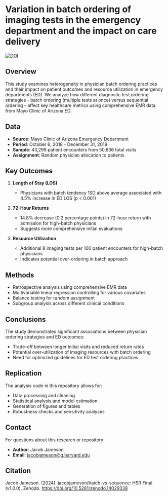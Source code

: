 # Variation in batch ordering of imaging tests in the emergency department and the impact on care delivery

[![DOI](https://zenodo.org/badge/661395359.svg)](https://doi.org/10.5281/zenodo.14029337)


## Overview
This study examines heterogeneity in physician batch ordering practices and their impact on patient outcomes and resource utilization in emergency departments (ED). We analyze how different diagnostic test ordering strategies - batch ordering (multiple tests at once) versus sequential ordering - affect key healthcare metrics using comprehensive EMR data from Mayo Clinic of Arizona ED.

## Data
- **Source**: Mayo Clinic of Arizona Emergency Department
- **Period**: October 6, 2018 - December 31, 2019
- **Sample**: 43,299 patient encounters from 50,836 total visits
- **Assignment**: Random physician allocation to patients

## Key Outcomes
1. **Length of Stay (LOS)**
   - Physicians with batch tendency 1SD above average associated with 4.5% increase in ED LOS (p < 0.001)

2. **72-Hour Returns**
   - 14.8% decrease (0.2 percentage points) in 72-hour return with admission for high-batch physicians
   - Suggests more comprehensive initial evaluations

3. **Resource Utilization**
   - Additional 8 imaging tests per 100 patient encounters for high-batch physicians
   - Indicates potential over-ordering in batch approach

## Methods
- Retrospective analysis using comprehensive EMR data
- Multivariable linear regression controlling for various covariates
- Balance testing for random assignment
- Subgroup analysis across different clinical conditions

## Conclusions
The study demonstrates significant associations between physician ordering strategies and ED outcomes:
- Trade-off between longer initial visits and reduced return rates
- Potential over-utilization of imaging resources with batch ordering
- Need for optimized guidelines for ED test ordering practices

## Replication
The analysis code in this repository allows for:
- Data processing and cleaning
- Statistical analysis and model estimation
- Generation of figures and tables
- Robustness checks and sensitivity analyses

## Contact
For questions about this research or repository:
- **Author**: Jacob Jameson
- **Email**: jacobjameson@g.harvard.edu

## Citation
Jacob Jameson. (2024). jacobjameson/batch-vs-sequence: HSR Final (v1.0.0). Zenodo. https://doi.org/10.5281/zenodo.14029338
